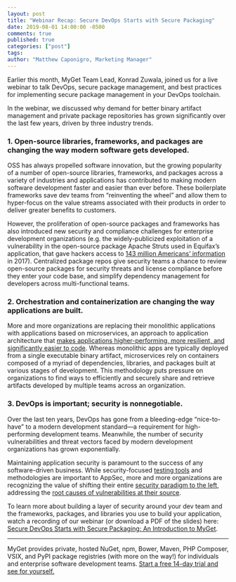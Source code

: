 ```yaml
---
layout: post
title: "Webinar Recap: Secure DevOps Starts with Secure Packaging"
date: 2019-08-01 14:00:00 -0500
comments: true
published: true
categories: ["post"]
tags:
author: "Matthew Caponigro, Marketing Manager"
---
```

Earlier this month, MyGet Team Lead, Konrad Zuwala, joined us for a live webinar to talk DevOps, secure package management, and best practices for implementing secure package management in your DevOps toolchain.

In the webinar, we discussed why demand for better binary artifact management and private package repositories has grown significantly over the last few years, driven by three industry trends.

### 1. Open-source libraries, frameworks, and packages are changing the way modern software gets developed.

OSS has always propelled software innovation, but the growing popularity of a number of open-source libraries, frameworks, and packages across a variety of industries and applications has contributed to making modern software development faster and easier than ever before. These boilerplate frameworks save dev teams from “reinventing the wheel” and allow them to hyper-focus on the value streams associated with their products in order to deliver greater benefits to customers.

However, the proliferation of open-source packages and frameworks has also introduced new security and compliance challenges for enterprise development organizations (e.g. the widely-publicized exploitation of a vulnerability in the open-source package Apache Struts used in Equifax’s application, that gave hackers access to [143 million Americans’ information ](https://www.forbes.com/sites/thomasbrewster/2017/09/14/equifax-hack-the-result-of-patched-vulnerability/#7e5b75335cda) in 2017). Centralized package repos give security teams a chance to review open-source packages for security threats and license compliance before they enter your code base, and simplify dependency management for developers across multi-functional teams.


### 2. Orchestration and containerization are changing the way applications are built.
More and more organizations are replacing their monolithic applications with applications based on microservices, an approach to application architecture that [makes applications higher-performing, more resilient, and significantly easier to code]( [https://developer.ibm.com/articles/why-should-we-use-microservices-and-containers/). Whereas monolithic apps are typically deployed from a single executable binary artifact, microservices rely on containers composed of a myriad of dependencies, libraries, and packages built at various stages of development. This methodology puts pressure on organizations to find ways to efficiently and securely share and retrieve artifacts developed by multiple teams across an organization.

### 3. DevOps is important; security is nonnegotiable.
Over the last ten years, DevOps has gone from a bleeding-edge “nice-to-have” to a modern development standard—a requirement for high-performing development teams. Meanwhile, the number of security vulnerabilities and threat vectors faced by modern development organizations has grown exponentially.

Maintaining application security is paramount to the success of any software-driven business. While security-focused [testing tools](https://blog.assembla.com/new-integration-shift-security-left-with-the-all-new-assembla-kiuwan-static-code-analysis) and methodologies are important to AppSec, more and more organizations are recognizing the value of shifting their entire [security paradigm to the left](https://blog.assembla.com/the-future-of-source-code-security-is-consensus-based), addressing the [root causes of vulnerabilities at their source](https://www.csoonline.com/article/3226766/security-starts-at-source-code-in-the-cloud.html).

To learn more about building a layer of security around your dev team and the frameworks, packages, and libraries you use to build your application, watch a recording of our webinar (or download a PDF of the slides) here: [Secure DevOps Starts with Secure Packaging: An Introduction to MyGet](https://www.brighttalk.com/webcast/11505/362226).

--- 
MyGet provides private, hosted NuGet, npm, Bower, Maven, PHP Composer, VSIX, and PyPI package registries (with more on the way!) for individuals and enterprise software development teams. [Start a free 14-day trial and see for yourself.](https://www.myget.org/Account/Register)
